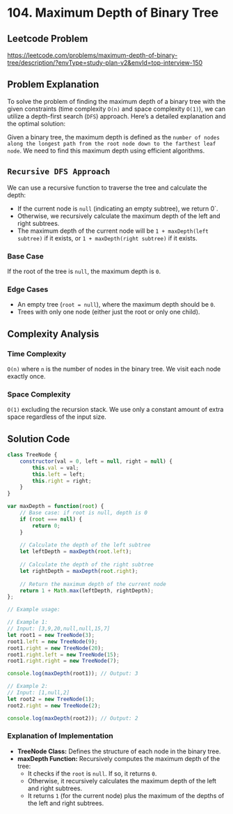 # 104. Maximum Depth of Binary Tree

## Leetcode Problem
https://leetcode.com/problems/maximum-depth-of-binary-tree/description/?envType=study-plan-v2&envId=top-interview-150

## Problem Explanation
To solve the problem of finding the maximum depth of a binary tree with the given constraints (time complexity `O(n)` and space complexity `O(1)`), we can utilize a depth-first search (`DFS`) approach. Here’s a detailed explanation and the optimal solution:

Given a binary tree, the maximum depth is defined as the `number of nodes along the longest path from the root node down to the farthest leaf node`. We need to find this maximum depth using efficient algorithms.

## `Recursive DFS Approach`

We can use a recursive function to traverse the tree and calculate the depth:

- If the current node is `null` (indicating an empty subtree), we return 0`.
- Otherwise, we recursively calculate the maximum depth of the left and right subtrees.
- The maximum depth of the current node will be `1 + maxDepth(left subtree)` if it exists, or `1 + maxDepth(right subtree)` if it exists.

### Base Case 
If the root of the tree is `null`, the maximum depth is `0`.

### Edge Cases
- An empty tree (`root = null`), where the maximum depth should be `0`.
- Trees with only one node (either just the root or only one child).

## Complexity Analysis
### Time Complexity
`O(n)` where `n` is the number of nodes in the binary tree. We visit each node exactly once.
### Space Complexity
`O(1)` excluding the recursion stack. We use only a constant amount of extra space regardless of the input size.

## Solution Code
```javascript
class TreeNode {
    constructor(val = 0, left = null, right = null) {
        this.val = val;
        this.left = left;
        this.right = right;
    }
}

var maxDepth = function(root) {
    // Base case: if root is null, depth is 0
    if (root === null) {
        return 0;
    }
    
    // Calculate the depth of the left subtree
    let leftDepth = maxDepth(root.left);
    
    // Calculate the depth of the right subtree
    let rightDepth = maxDepth(root.right);
    
    // Return the maximum depth of the current node
    return 1 + Math.max(leftDepth, rightDepth);
};

// Example usage:

// Example 1:
// Input: [3,9,20,null,null,15,7]
let root1 = new TreeNode(3);
root1.left = new TreeNode(9);
root1.right = new TreeNode(20);
root1.right.left = new TreeNode(15);
root1.right.right = new TreeNode(7);

console.log(maxDepth(root1)); // Output: 3

// Example 2:
// Input: [1,null,2]
let root2 = new TreeNode(1);
root2.right = new TreeNode(2);

console.log(maxDepth(root2)); // Output: 2
```

### Explanation of Implementation
- **TreeNode Class:** Defines the structure of each node in the binary tree.
- **maxDepth Function:** Recursively computes the maximum depth of the tree:
  - It checks if the `root` is `null`. If so, it returns `0`.
  - Otherwise, it recursively calculates the maximum depth of the left and right subtrees.
  - It returns `1` (for the current node) plus the maximum of the depths of the left and right subtrees.

